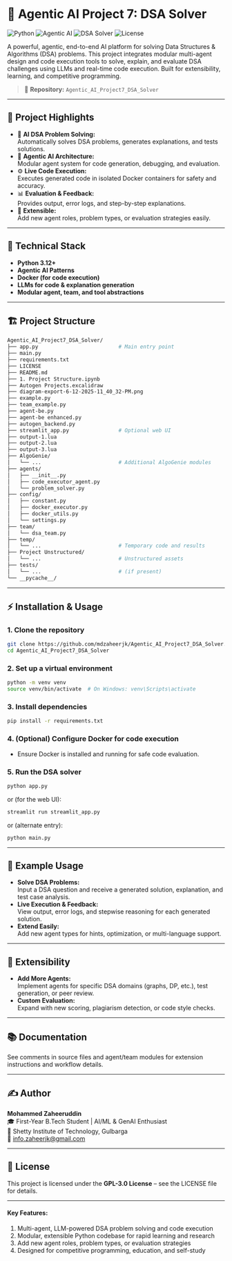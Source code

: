 # 🧮 Agentic AI Project 7: DSA Solver

![Python](https://img.shields.io/badge/Python-3.12%2B-brightgreen)
![Agentic AI](https://img.shields.io/badge/Agentic%20AI-DSA%20Solver-blue)
![DSA Solver](https://img.shields.io/badge/AI-DSA%20Solver-orange)
![License](https://img.shields.io/badge/License-GPL--3.0-orange)

A powerful, agentic, end-to-end AI platform for solving Data Structures & Algorithms (DSA) problems. This project integrates modular multi-agent design and code execution tools to solve, explain, and evaluate DSA challenges using LLMs and real-time code execution. Built for extensibility, learning, and competitive programming.

> 📁 **Repository:** `Agentic_AI_Project7_DSA_Solver`

---

## 🚀 Project Highlights

- 🧩 **AI DSA Problem Solving:**  
  Automatically solves DSA problems, generates explanations, and tests solutions.
- 🤖 **Agentic AI Architecture:**  
  Modular agent system for code generation, debugging, and evaluation.
- ⚙️ **Live Code Execution:**  
  Executes generated code in isolated Docker containers for safety and accuracy.
- 📊 **Evaluation & Feedback:**  
  Provides output, error logs, and step-by-step explanations.
- 🧩 **Extensible:**  
  Add new agent roles, problem types, or evaluation strategies easily.

---

## 🧠 Technical Stack

- **Python 3.12+**
- **Agentic AI Patterns**
- **Docker (for code execution)**
- **LLMs for code & explanation generation**
- **Modular agent, team, and tool abstractions**

---

## 🏗️ Project Structure

```bash
Agentic_AI_Project7_DSA_Solver/
├── app.py                          # Main entry point
├── main.py
├── requirements.txt
├── LICENSE
├── README.md
├── 1. Project Structure.ipynb
├── Autogen Projects.excalidraw
├── diagram-export-6-12-2025-11_40_32-PM.png
├── example.py
├── team_example.py
├── agent-be.py
├── agent-be enhanced.py
├── autogen_backend.py
├── streamlit_app.py                # Optional web UI
├── output-1.lua
├── output-2.lua
├── output-3.lua
├── AlgoGenie/
│   └── ...                         # Additional AlgoGenie modules
├── agents/
│   ├── __init__.py
│   ├── code_executor_agent.py
│   └── problem_solver.py
├── config/
│   ├── constant.py
│   ├── docker_executor.py
│   ├── docker_utils.py
│   └── settings.py
├── team/
│   └── dsa_team.py
├── temp/
│   └── ...                         # Temporary code and results
├── Project Unstructured/
│   └── ...                         # Unstructured assets
├── tests/
│   └── ...                         # (if present)
└── __pycache__/
```

---

## ⚡ Installation & Usage

### 1. Clone the repository
```bash
git clone https://github.com/mdzaheerjk/Agentic_AI_Project7_DSA_Solver.git
cd Agentic_AI_Project7_DSA_Solver
```

### 2. Set up a virtual environment
```bash
python -m venv venv
source venv/bin/activate  # On Windows: venv\Scripts\activate
```

### 3. Install dependencies
```bash
pip install -r requirements.txt
```

### 4. (Optional) Configure Docker for code execution
- Ensure Docker is installed and running for safe code evaluation.

### 5. Run the DSA solver
```bash
python app.py
```
or (for the web UI):
```bash
streamlit run streamlit_app.py
```
or (alternate entry):
```bash
python main.py
```

---

## 🧪 Example Usage

- **Solve DSA Problems:**  
  Input a DSA question and receive a generated solution, explanation, and test case analysis.
- **Live Execution & Feedback:**  
  View output, error logs, and stepwise reasoning for each generated solution.
- **Extend Easily:**  
  Add new agent types for hints, optimization, or multi-language support.

---

## 🧩 Extensibility

- **Add More Agents:**  
  Implement agents for specific DSA domains (graphs, DP, etc.), test generation, or peer review.
- **Custom Evaluation:**  
  Expand with new scoring, plagiarism detection, or code style checks.

---

## 📚 Documentation

See comments in source files and agent/team modules for extension instructions and workflow details.

---

## ✍️ Author

**Mohammed Zaheeruddin**  
🎓 First-Year B.Tech Student | AI/ML & GenAI Enthusiast  
🏫 Shetty Institute of Technology, Gulbarga  
📧 info.zaheerjk@gmail.com

---

## 📜 License

This project is licensed under the **GPL-3.0 License** – see the LICENSE file for details.

---

#### Key Features:
1. Multi-agent, LLM-powered DSA problem solving and code execution
2. Modular, extensible Python codebase for rapid learning and research
3. Add new agent roles, problem types, or evaluation strategies
4. Designed for competitive programming, education, and self-study
